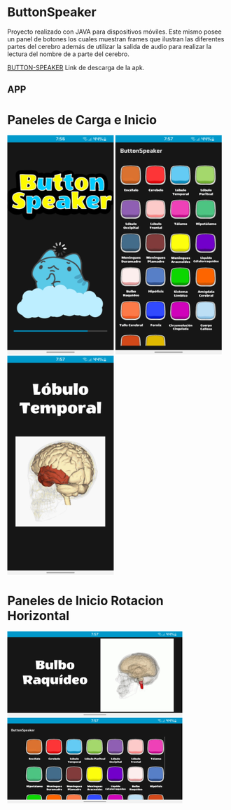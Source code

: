 # ButtonSpeaker
Proyecto realizado con JAVA para dispositivos móviles. Este mismo posee un panel de 
botones los cuales muestran frames que ilustran las diferentes partes del cerebro además de 
utilizar la salida de audio para realizar la lectura del nombre de a parte del cerebro. 

[BUTTON-SPEAKER](https://drive.google.com/file/d/1H8f5m8fhtN0oYzn9PWsqaMNfvfJMiP71/view?usp=share_link) Link de descarga de la apk.

## APP
# Paneles de Carga e Inicio

<div >
<img src="/ImagesReadme/Carga.jpg" alt="PanelCarga" width="243px">
<img src="/ImagesReadme/Panel1.jpg" alt="Inicio" width="243px"> 
<img src="/ImagesReadme/Panel2.jpg" alt="Botones" width="243px"> 
</div>

# Paneles de Inicio Rotacion Horizontal

<div>
  <img src="/ImagesReadme/Panel2R.jpg" alt="InicioRotado" width="400px">
  <img src="/ImagesReadme/panelR.jpg" alt="BotonRotado" width="400px"> 
</div>
